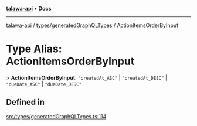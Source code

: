 [**talawa-api**](../../../README.md) • **Docs**

***

[talawa-api](../../../modules.md) / [types/generatedGraphQLTypes](../README.md) / ActionItemsOrderByInput

# Type Alias: ActionItemsOrderByInput

\> **ActionItemsOrderByInput**: `"createdAt_ASC"` \| `"createdAt_DESC"` \| `"dueDate_ASC"` \| `"dueDate_DESC"`

## Defined in

[src/types/generatedGraphQLTypes.ts:114](https://github.com/PalisadoesFoundation/talawa-api/blob/790ab2939a7c80eb0ff31afd318f8889a001f225/src/types/generatedGraphQLTypes.ts#L114)
